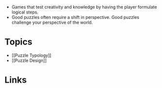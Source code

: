 * Games that test creativity and knowledge by having the player formulate logical steps.
* Good puzzles often require a shift in perspective. Good puzzles challenge your perspective of the world.
# Topics
* [[Puzzle Typology]]
* [[Puzzle Design]]

# Links